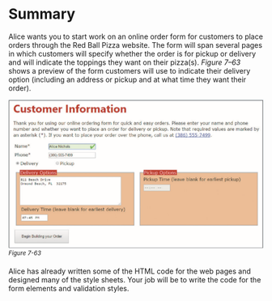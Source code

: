 # Summary

Alice wants you to start work on an online order form for customers to place orders through the Red Ball Pizza website. The form will span several pages in which customers will specify whether the order is for pickup or delivery and will indicate the toppings they want on their pizza(s). *Figure 7–63* shows a preview of the form customers will use to indicate their delivery option (including an address or pickup and at what time they want their order).

![A screenshot of a Red Ball Pizza webpage displays the Customer Information form. The webpage content contains descriptive text at the top, followed by two fields and two radio option buttons below. The text areas for delivery options and pickup options are displayed below the fields. A Begin Building you Order button is located at the left bottom of the webpage.](../assets/FQdRz2UQyCoqeMBXtuMc.png)
<sup>*Figure 7-63*</sup>

Alice has already written some of the HTML code for the web pages and designed many of the style sheets. Your job will be to write the code for the form elements and validation styles. 
